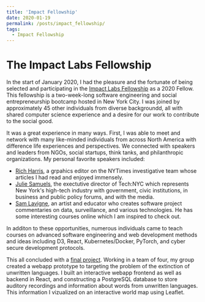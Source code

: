 ```yaml
---
title: 'Impact Fellowship'
date: 2020-01-19
permalink: /posts/impact_fellowship/
tags:
  - Impact Fellowship
---
```


The Impact Labs Fellowship
======

In the start of January 2020, I had the pleasure and the fortunate of being selected and participating in the [Impact Labs 
Fellowship](https://www.impactlabs.io/fellowship/) as a 2020 Fellow. This fellowship is a two-week-long software engineering and 
social entrepreneurship bootcamp hosted in New York City. I was joined by approximately 45 other individuals from diverse backgroundd, all
with shared computer science experience and a desire for our work to contribute to the social good.

It was a great experience in many ways. First, I was able to meet and network with many like-minded individuals from across North America
with difference life experiences and perspectives. We connected with speakers and leaders from NGOs, social startups, think tanks, and
philanthropic organizations. My personal favorite speakers included:

- [Rich Harris](https://www.nytimes.com/by/rich-harris), a grpahics editor on the NYTimes investigative team whose articles I had read
and enjoyed immensely.
- [Julie Samuels](https://www.techcongress.io/leadership/julie-samuels), the exectutive director of Tech:NYC which represents New York's 
high-tech industry with government, civic institutions, in business and public policy forums, and with the media.
- [Sam Lavigne](http://lav.io/), an artist and educator who creates software project commentaries on data, surveillance, and various
technologies. He has some interesting courses online which I am inspired to check out.

In additon to these opportunities, numerous individuals came to teach courses on advanced software engineering and web development
methods and ideas including D3, React, Kubernetes/Docker, PyTorch, and cyber secure development protocols.


This all concluded with a [final project](https://github.com/DesuImudia/Unwritten-Languages/tree/frontend). Working in a team of four, my group created a webapp prototype to targeting the problem of the
extinction of unwritten languages. I built an interactive webapp frontend as well as backend in React, and constructing a PostgreSQL 
database to store auditory recordings and information about words from unwritten languages. This information I vizualized on an interactive
world map using Leaflet.
